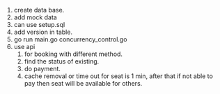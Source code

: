 1. create data base.
2. add mock data
3. can use setup.sql
4. add version in table.
5. go run main.go concurrency_control.go
6. use api 
   1. for booking with different method. 
   2. find the status of existing. 
   3. do payment.
   4. cache removal or time out for seat is 1 min, after that if not able to pay then seat will be available for others.
